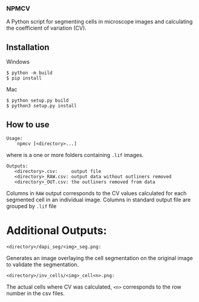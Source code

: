 ### NPMCV

A Python script for segmenting cells in microscope images and calculating the coefficient of variation (CV).

## Installation

Windows
```
$ python -m build
$ pip install
```
Mac
```
$ python setup.py build
$ python3 setup.py install 
```
## How to use

```
Usage:
    npmcv [<directory>...]
```
where <directory> is a one or more folders containing `.lif` images.

```
Outputs:
   <directory>.csv:     output file
   <directory>_RAW.csv: output data without outliners removed  
   <directory>_OUT.csv: the outliners removed from data
```
Columns in `RAW` output corresponds to the CV values calculated for each segmented cell in an individual image.
Columns in standard output file are grouped by `.lif` file 

# Additional Outputs:
`<directory>/dapi_seg/<img>_seg.png:`

Generates an image overlaying the cell segmentation on the original image
to validate the segmentation.

`<directory>/inv_cells/<img>_cell<n>.png:`

The actual cells where CV was calculated, `<n>` corresponds to the row number in the csv files.
